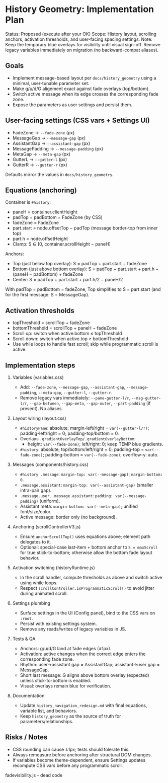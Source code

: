 # History Geometry: Implementation Plan

Status: Proposed (execute after your OK)
Scope: History layout, scrolling anchors, activation thresholds, and user-facing spacing settings.
Note: Keep the temporary blue overlays for visibility until visual sign-off. Remove legacy variables immediately on migration (no backward-compat aliases).

## Goals
- Implement message-based layout per `docs/history_geometry` using a minimal, user-tunable parameter set.
- Make g/u/d/G alignment exact against fade overlays (top/bottom).
- Switch active message when its edge crosses the corresponding fade zone.
- Expose the parameters as user settings and persist them.

## User-facing settings (CSS vars + Settings UI)
- FadeZone → `--fade-zone` (px)
- MessageGap → `--message-gap` (px)
- AssistantGap → `--assistant-gap` (px)
- MessagePadding → `--message-padding` (px)
- MetaGap → `--meta-gap` (px)
- GutterL → `--gutter-l` (px)
- GutterR → `--gutter-r` (px)

Defaults mirror the values in `docs/history_geometry`.

## Equations (anchoring)
Container is `#history`:
- paneH = container.clientHeight
- padTop = padBottom = FadeZone (by CSS)
- fadeZone = FadeZone
- part.start = node.offsetTop − padTop (message border-top from inner top)
- part.h = node.offsetHeight
- Clamp: S ∈ [0, container.scrollHeight − paneH]

Anchors:
- Top (just below top overlay):
  S = padTop + part.start − fadeZone
- Bottom (just above bottom overlay):
  S = padTop + part.start + part.h − (paneH − padBottom) + fadeZone
- Center:
  S = padTop + part.start + part.h/2 − paneH/2

With padTop = padBottom = fadeZone, Top simplifies to S = part.start (and for the first message: S = MessageGap).

## Activation thresholds
- topThreshold = scrollTop + fadeZone
- bottomThreshold = scrollTop + paneH − fadeZone
- Scroll up: switch when active.bottom ≤ topThreshold
- Scroll down: switch when active.top ≥ bottomThreshold
- Use while loops to handle fast scroll; skip while programmatic scroll is active.

## Implementation steps
1) Variables (variables.css)
   - Add: `--fade-zone`, `--message-gap`, `--assistant-gap`, `--message-padding`, `--meta-gap`, `--gutter-l`, `--gutter-r`.
   - Remove legacy vars immediately: `--pane-gutter-l/r`, `--msg-gutter-l/r`, `--gap-between`, `--gap-meta`, `--gap-outer`, `--part-padding` (if present). No aliases.

2) Layout wiring (layout.css)
   - `#historyPane`: absolute; margin-left/right = `var(--gutter-l/r)`; padding-left/right = 0; padding-top/bottom = 0.
   - Overlays `.gradientOverlayTop/.gradientOverlayBottom`:
     - height: `var(--fade-zone)`; left/right: 0; keep TEMP blue gradients.
   - `#history`: absolute; top/bottom/left/right = 0; padding-top = `var(--fade-zone)`; padding-bottom = `var(--fade-zone)`; overflow-y: auto.

3) Messages (components/history.css)
   - `#history .message`: `margin-top: var(--message-gap)`; `margin-bottom: 0`.
   - `.message.assistant`: `margin-top: var(--assistant-gap)` (smaller intra-pair gap).
   - `.message.user`, `.message.assistant`: `padding: var(--message-padding)` (uniform).
   - Assistant meta: `margin-bottom: var(--meta-gap)`; unified font/size/color.
   - Active message: border only (no background).

4) Anchoring (scrollControllerV3.js)
   - Ensure `anchorScrollTop()` uses equations above; element path delegates to it.
   - Optional: special-case last-item + bottom anchor to `S = maxScroll` for true stick-to-bottom; otherwise allow the bottom fade layout behavior.

5) Activation switching (historyRuntime.js)
   - In the scroll handler, compute thresholds as above and switch active using while loops.
   - Respect `scrollController.isProgrammaticScroll()` to avoid jitter during animated scroll.

6) Settings plumbing
   - Surface settings in the UI (Config panel), bind to the CSS vars on `:root`.
   - Persist with existing settings system.
   - Remove any reads/writes of legacy variables in JS.

7) Tests & QA
   - Anchors: g/u/d/G land at fade edges (±1px).
   - Activation: active changes when the correct edge enters the corresponding fade zone.
   - Rhythm: user→assistant gap = AssistantGap; assistant→user gap = MessageGap.
   - Short last message: G aligns above bottom overlay (expected) unless stick-to-bottom is enabled.
   - Visual: overlays remain blue for verification.

8) Documentation
   - Update `history_navigation_redesign.md` with final equations, variable list, and behaviors.
   - Keep `history_geometry` as the source of truth for parameters/relationships.

## Risks / Notes
- CSS rounding can cause ±1px; tests should tolerate this.
- Always remeasure before anchoring after structural DOM changes.
- If variables become theme-dependent, ensure Settings updates recompute CSS vars before any programmatic scroll.


fadevisibility.js - dead code
